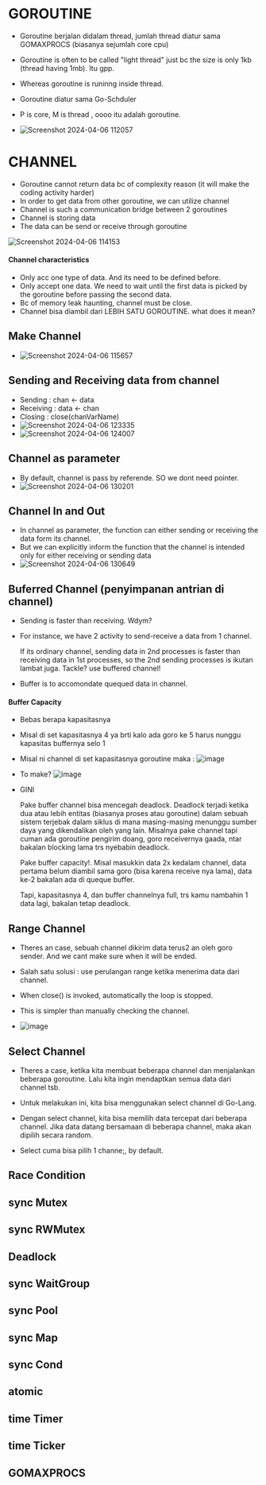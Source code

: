 
# GOROUTINE 
- Goroutine berjalan didalam thread, jumlah thread diatur sama GOMAXPROCS (biasanya sejumlah core cpu)
- Goroutine is often to be called "light thread" just bc the size is only 1kb (thread having 1mb). Itu gpp.
- Whereas goroutine is runinng inside thread. 
- Goroutine diatur sama Go-Schduler

- P is core, M is thread , oooo itu adalah goroutine.
- ![Screenshot 2024-04-06 112057](https://github.com/affodilajF/GO-SelfLearning/assets/130672181/5e710e5b-c620-4bd4-b76e-444b17f511f8)


# CHANNEL 
- Goroutine cannot return data bc of complexity reason (it will make the coding activity harder)
- In order to get data from other goroutine, we can utilize channel
- Channel is such a communication bridge between 2 goroutines
- Channel is storing data
- The data can be send or receive through goroutine

![Screenshot 2024-04-06 114153](https://github.com/affodilajF/GO-SelfLearning/assets/130672181/234d6394-e8cf-4170-ae6c-d0f20874eb30)

#### Channel characteristics 
- Only acc one type of data. And its need to be defined before.
- Only accept one data. We need to wait until the first data is picked by the goroutine before passing the second data.
- Bc of memory leak haunting, channel must be close.
- Channel bisa diambil dari LEBIH SATU GOROUTINE. what does it mean?
  
## Make Channel 
- ![Screenshot 2024-04-06 115657](https://github.com/affodilajF/GO-SelfLearning/assets/130672181/4477119f-267e-4907-b5f7-ca308141fc14)

## Sending and Receiving data from channel 
- Sending : chan <- data
- Receiving : data <- chan
- Closing : close(chanVarName)
- ![Screenshot 2024-04-06 123335](https://github.com/affodilajF/GO-SelfLearning/assets/130672181/c2dec87c-a2ac-4aa9-b6c0-038c914db3c3)
- ![Screenshot 2024-04-06 124007](https://github.com/affodilajF/GO-SelfLearning/assets/130672181/c8aabd7c-8665-4edb-ac46-b1330d0fe219)

## Channel as parameter
- By default, channel is pass by referende. SO we dont need pointer.
- ![Screenshot 2024-04-06 130201](https://github.com/affodilajF/GO-SelfLearning/assets/130672181/708986bd-b5f3-4407-a862-1bd2995fec5a)

## Channel In and Out 
- In channel as parameter, the function can either sending or receiving the data form its channel.
- But we can explicitly inform the function that the channel is intended only for either receiving or sending data
- ![Screenshot 2024-04-06 130649](https://github.com/affodilajF/GO-SelfLearning/assets/130672181/8173141e-4bf9-4de9-97ac-5ea849990e52)

## Buferred Channel (penyimpanan antrian di channel)
- Sending is faster than receiving. Wdym?
- For instance, we have 2 activity to send-receive a data from 1 channel.

  If its ordinary channel, sending data in 2nd processes is faster than receiving data in 1st processes, so the 2nd sending processes is ikutan lambat juga.
  Tackle? use buffered channel!
- Buffer is to accomondate quequed data in channel.

#### Buffer Capacity 
- Bebas berapa kapasitasnya
- Misal di set kapasitasnya 4 ya brti kalo ada goro ke 5 harus nunggu kapasitas buffernya selo 1

- Misal ni channel di set kapasitasnya goroutine maka :
  ![image](https://github.com/affodilajF/GO-SelfLearning/assets/130672181/9d5f9e91-bd50-4e86-a57f-0d830274687f)

- To make?
  ![image](https://github.com/affodilajF/GO-SelfLearning/assets/130672181/23522d37-6dc2-4d90-a60d-d57482921683)

- GINI

  Pake buffer channel bisa mencegah deadlock.
  Deadlock terjadi ketika dua atau lebih entitas (biasanya proses atau goroutine) dalam sebuah sistem terjebak dalam siklus di mana masing-masing menunggu sumber daya yang dikendalikan oleh yang lain.
  Misalnya pake channel tapi cuman ada goroutine pengirim doang, goro receivernya gaada, ntar bakalan blocking lama trs nyebabin deadlock.

  Pake buffer capacity!. Misal masukkin data 2x kedalam channel, data pertama belum diambil sama goro (bisa karena receive nya lama), data ke-2 bakalan ada di queque buffer.

  Tapi, kapasitasnya 4, dan buffer channelnya full, trs kamu nambahin 1 data lagi, bakalan tetap deadlock.


## Range Channel 
- Theres an case, sebuah channel dikirim data terus2 an oleh goro sender. And we cant make sure when it will be ended.
- Salah satu solusi : use perulangan range ketika menerima data dari channel.
- When close() is invoked, automatically the loop is stopped.
- This is simpler than manually checking the channel.

- ![image](https://github.com/affodilajF/GO-SelfLearning/assets/130672181/35f58cac-ab2f-4c68-92b5-bdd51769c293)

## Select Channel
- Theres a case, ketika kita membuat beberapa channel dan menjalankan beberapa goroutine. Lalu kita ingin mendaptkan semua data dari channel tsb.
- Untuk melakukan ini, kita bisa menggunakan select channel di Go-Lang.

- Dengan select channel, kita bisa memilih data tercepat dari beberapa channel. Jika data datang bersamaan di beberapa channel, maka akan dipilih secara random.
- Select cuma bisa pilih 1 channe;, by default.

## Race Condition 
## sync Mutex 
## sync RWMutex 
## Deadlock 
## sync WaitGroup
## sync Pool
## sync Map 
## sync Cond
## atomic
## time Timer
## time Ticker
## GOMAXPROCS

  






